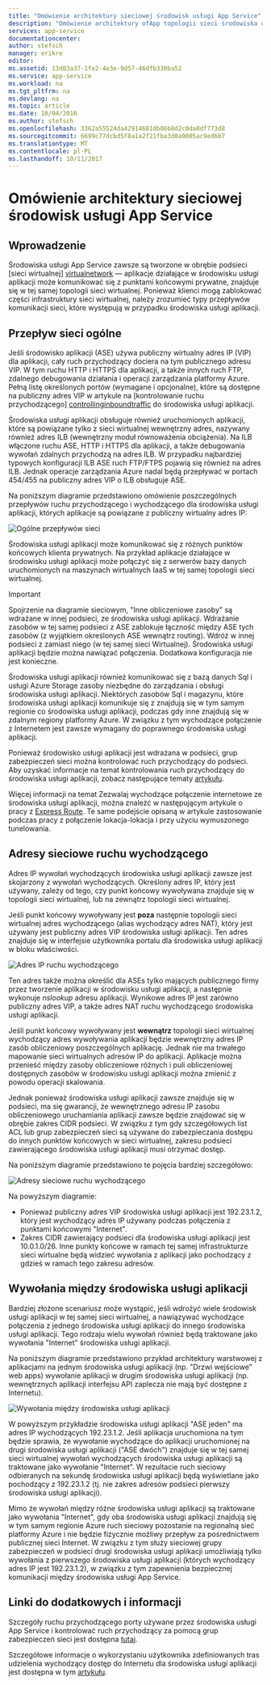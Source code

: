 ```yaml
---
title: "Omówienie architektury sieciowej środowisk usługi App Service"
description: "Omówienie architektury ofApp topologii sieci środowiska usługi."
services: app-service
documentationcenter: 
author: stefsch
manager: erikre
editor: 
ms.assetid: 13d03a37-1fe2-4e3e-9d57-46dfb330ba52
ms.service: app-service
ms.workload: na
ms.tgt_pltfrm: na
ms.devlang: na
ms.topic: article
ms.date: 10/04/2016
ms.author: stefsch
ms.openlocfilehash: 3362a55524da42914681db06b8d2c0da8df773d8
ms.sourcegitcommit: 6699c77dcbd5f8a1a2f21fba3d0a0005ac9ed6b7
ms.translationtype: MT
ms.contentlocale: pl-PL
ms.lasthandoff: 10/11/2017
---
```

# <a name="network-architecture-overview-of-app-service-environments"></a>Omówienie architektury sieciowej środowisk usługi App Service
## <a name="introduction"></a>Wprowadzenie
Środowiska usługi App Service zawsze są tworzone w obrębie podsieci [sieci wirtualnej] [ virtualnetwork] — aplikacje działające w środowisku usługi aplikacji może komunikować się z punktami końcowymi prywatne, znajduje się w tej samej topologii sieci wirtualnej.  Ponieważ klienci mogą zablokować części infrastruktury sieci wirtualnej, należy zrozumieć typy przepływów komunikacji sieci, które występują w przypadku środowiska usługi aplikacji.

## <a name="general-network-flow"></a>Przepływ sieci ogólne
Jeśli środowisko aplikacji (ASE) używa publiczny wirtualny adres IP (VIP) dla aplikacji, cały ruch przychodzący dociera na tym publicznego adresu VIP.  W tym ruchu HTTP i HTTPS dla aplikacji, a także innych ruch FTP, zdalnego debugowania działania i operacji zarządzania platformy Azure.  Pełną listę określonych portów (wymagane i opcjonalne), które są dostępne na publiczny adres VIP w artykule na [kontrolowanie ruchu przychodzącego] [ controllinginboundtraffic] do środowiska usługi aplikacji. 

Środowiska usługi aplikacji obsługuje również uruchomionych aplikacji, które są powiązane tylko z sieci wirtualnej wewnętrzny adres, nazywany również adres ILB (wewnętrzny moduł równoważenia obciążenia).  Na ILB włączone ruchu ASE, HTTP i HTTPS dla aplikacji, a także debugowania wywołań zdalnych przychodzą na adres ILB.  W przypadku najbardziej typowych konfiguracji ILB ASE ruch FTP/FTPS pojawią się również na adres ILB.  Jednak operacje zarządzania Azure nadal będą przepływać w portach 454/455 na publiczny adres VIP o ILB obsługuje ASE.

Na poniższym diagramie przedstawiono omówienie poszczególnych przepływów ruchu przychodzącego i wychodzącego dla środowiska usługi aplikacji, których aplikacje są powiązane z publiczny wirtualny adres IP:

![Ogólne przepływów sieci][GeneralNetworkFlows]

Środowiska usługi aplikacji może komunikować się z różnych punktów końcowych klienta prywatnych.  Na przykład aplikacje działające w środowisku usługi aplikacji może połączyć się z serwerów bazy danych uruchomionych na maszynach wirtualnych IaaS w tej samej topologii sieci wirtualnej.

> [!IMPORTANT]
> Spojrzenie na diagramie sieciowym, "Inne obliczeniowe zasoby" są wdrażane w innej podsieci, ze środowiska usługi aplikacji. Wdrażanie zasobów w tej samej podsieci z ASE zablokuje łączność między ASE tych zasobów (z wyjątkiem określonych ASE wewnątrz routing). Wdróż w innej podsieci z zamiast niego (w tej samej sieci Wirtualnej). Środowiska usługi aplikacji będzie można nawiązać połączenia. Dodatkowa konfiguracja nie jest konieczne.
> 
> 

Środowiska usługi aplikacji również komunikować się z bazą danych Sql i usługi Azure Storage zasoby niezbędne do zarządzania i obsługi środowiska usługi aplikacji.  Niektórych zasobów Sql i magazynu, które środowiska usługi aplikacji komunikuje się z znajdują się w tym samym regionie co środowiska usługi aplikacji, podczas gdy inne znajdują się w zdalnym regiony platformy Azure.  W związku z tym wychodzące połączenie z Internetem jest zawsze wymagany do poprawnego środowiska usługi aplikacji. 

Ponieważ środowisko usługi aplikacji jest wdrażana w podsieci, grup zabezpieczeń sieci można kontrolować ruch przychodzący do podsieci.  Aby uzyskać informacje na temat kontrolowania ruch przychodzący do środowiska usługi aplikacji, zobacz następujące tematy [artykułu][controllinginboundtraffic].

Więcej informacji na temat Zezwalaj wychodzące połączenie internetowe ze środowiska usługi aplikacji, można znaleźć w następującym artykule o pracy z [Express Route][ExpressRoute].  Te same podejście opisaną w artykule zastosowanie podczas pracy z połączenie lokacja-lokacja i przy użyciu wymuszonego tunelowania.

## <a name="outbound-network-addresses"></a>Adresy sieciowe ruchu wychodzącego
Adres IP wywołań wychodzących środowiska usługi aplikacji zawsze jest skojarzony z wywołań wychodzących.  Określony adres IP, który jest używany, zależy od tego, czy punkt końcowy wywoływana znajduje się w topologii sieci wirtualnej, lub na zewnątrz topologii sieci wirtualnej.

Jeśli punkt końcowy wywoływany jest **poza** następnie topologii sieci wirtualnej adres wychodzącego (alias wychodzący adres NAT), który jest używany jest publiczny adres VIP środowiska usługi aplikacji.  Ten adres znajduje się w interfejsie użytkownika portalu dla środowiska usługi aplikacji w bloku właściwości.

![Adres IP ruchu wychodzącego][OutboundIPAddress]

Ten adres także można określić dla ASEs tylko mających publicznego firmy przez tworzenie aplikacji w środowisku usługi aplikacji, a następnie wykonuje *nslookup* adresu aplikacji. Wynikowe adres IP jest zarówno publiczny adres VIP, a także adres NAT ruchu wychodzącego środowiska usługi aplikacji.

Jeśli punkt końcowy wywoływany jest **wewnątrz** topologii sieci wirtualnej wychodzący adres wywoływania aplikacji będzie wewnętrzny adres IP zasób obliczeniowy poszczególnych aplikację.  Jednak nie ma trwałego mapowanie sieci wirtualnych adresów IP do aplikacji.  Aplikacje można przenieść między zasoby obliczeniowe różnych i puli obliczeniowej dostępnych zasobów w środowisku usługi aplikacji można zmienić z powodu operacji skalowania.

Jednak ponieważ środowiska usługi aplikacji zawsze znajduje się w podsieci, ma się gwarancji, że wewnętrznego adresu IP zasobu obliczeniowego uruchamiania aplikacji zawsze będzie znajdować się w obrębie zakres CIDR podsieci.  W związku z tym gdy szczegółowych list ACL lub grup zabezpieczeń sieci są używane do zabezpieczania dostępu do innych punktów końcowych w sieci wirtualnej, zakresu podsieci zawierającego środowiska usługi aplikacji musi otrzymać dostęp.

Na poniższym diagramie przedstawiono te pojęcia bardziej szczegółowo:

![Adresy sieciowe ruchu wychodzącego][OutboundNetworkAddresses]

Na powyższym diagramie:

* Ponieważ publiczny adres VIP środowiska usługi aplikacji jest 192.23.1.2, który jest wychodzący adres IP używany podczas połączenia z punktami końcowymi "Internet".
* Zakres CIDR zawierający podsieci dla środowiska usługi aplikacji jest 10.0.1.0/26.  Inne punkty końcowe w ramach tej samej infrastrukturze sieci wirtualne będą widzieć wywołania z aplikacji jako pochodzący z gdzieś w ramach tego zakresu adresów.

## <a name="calls-between-app-service-environments"></a>Wywołania między środowiska usługi aplikacji
Bardziej złożone scenariusz może wystąpić, jeśli wdrożyć wiele środowisk usługi aplikacji w tej samej sieci wirtualnej, a nawiązywać wychodzące połączenia z jednego środowiska usługi aplikacji do innego środowiska usługi aplikacji.  Tego rodzaju wielu wywołań również będą traktowane jako wywołania "Internet" środowiska usługi aplikacji.

Na poniższym diagramie przedstawiono przykład architektury warstwowej z aplikacjami na jednym środowiska usługi aplikacji (np. "Drzwi wejściowe" web apps) wywołanie aplikacji w drugim środowiska usługi aplikacji (np. wewnętrznych aplikacji interfejsu API zaplecza nie mają być dostępne z Internetu). 

![Wywołania między środowiska usługi aplikacji][CallsBetweenAppServiceEnvironments] 

W powyższym przykładzie środowiska usługi aplikacji "ASE jeden" ma adres IP wychodzących 192.23.1.2.  Jeśli aplikacja uruchomiona na tym będzie sprawia, że wywołanie wychodzące do aplikacji uruchomionej na drugi środowiska usługi aplikacji ("ASE dwóch") znajduje się w tej samej sieci wirtualnej wywołań wychodzących środowiska usługi aplikacji są traktowane jako wywołanie "Internet".  W rezultacie ruch sieciowy odbieranych na sekundę środowiska usługi aplikacji będą wyświetlane jako pochodzący z 192.23.1.2 (tj. nie zakres adresów podsieci pierwszy środowiska usługi aplikacji).

Mimo że wywołań między różne środowiska usługi aplikacji są traktowane jako wywołania "Internet", gdy oba środowiska usługi aplikacji znajdują się w tym samym regionie Azure ruch sieciowy pozostanie na regionalną sieć platformy Azure i nie będzie fizycznie możliwy przepływ za pośrednictwem publicznej sieci Internet.  W związku z tym służy sieciowej grupy zabezpieczeń w podsieci drugi środowiska usługi aplikacji umożliwiają tylko wywołania z pierwszego środowiska usługi aplikacji (których wychodzący adres IP jest 192.23.1.2), w związku z tym zapewnienia bezpiecznej komunikacji między środowiska usługi App Service.

## <a name="additional-links-and-information"></a>Linki do dodatkowych i informacji
Szczegóły ruchu przychodzącego porty używane przez środowiska usługi App Service i kontrolować ruch przychodzący za pomocą grup zabezpieczeń sieci jest dostępna [tutaj][controllinginboundtraffic].

Szczegółowe informacje o wykorzystaniu użytkownika zdefiniowanych tras udzielenia wychodzący dostęp do Internetu dla środowiska usługi aplikacji jest dostępna w tym [artykułu][ExpressRoute]. 

<!-- LINKS -->
[virtualnetwork]: http://azure.microsoft.com/services/virtual-network/
[controllinginboundtraffic]:  app-service-app-service-environment-control-inbound-traffic.md
[ExpressRoute]:  app-service-app-service-environment-network-configuration-expressroute.md

<!-- IMAGES -->
[GeneralNetworkFlows]: ./media/app-service-app-service-environment-network-architecture-overview/NetworkOverview-1.png
[OutboundIPAddress]: ./media/app-service-app-service-environment-network-architecture-overview/OutboundIPAddress-1.png
[OutboundNetworkAddresses]: ./media/app-service-app-service-environment-network-architecture-overview/OutboundNetworkAddresses-1.png
[CallsBetweenAppServiceEnvironments]: ./media/app-service-app-service-environment-network-architecture-overview/CallsBetweenEnvironments-1.png

